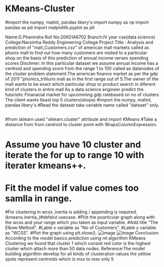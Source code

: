 # KMeans-Cluster


#import the numpy, matlot, pandas libery's
import numpy as np
import pandas as pd
import matplotlib.pyplot as plt


Name:G.Phanindra
Roll No:20X01A6702
Branch:lV year cse(data science)
College:Narsimha Reddy Engineering College
Project Title : Analysis and prediction of "mall_Customers.csv" of american mall markets called as phonix mall to find out how many customers are visited to a particular shop.on the basis of this prediction of annual income verses spending scores
Disclimer: In this particular dataset we assume annual income has a centroid and spending score from the range 1 to 100 called as datanodes of the cluster
problem statement:The american finance market as per the gdp of 2011 "phonics_trilliuns mall as in the first range out of 5.The owner of the mall wants to be exact which particular shop or product search in diferent kind of clusters in entire mall
As a data science engineer predict the futuristic Finanacial market for upcomming gdp ratebased on no of clusters
The client wants tleast top 5 clusters(shops)
#import the numpy, matlot, pandas libery's
#Read the dataset take variable name called "dataset" only.
## <THE ELBOW METHOD>
#from sklearn used "sklearn.cluster" attribute and import KMeans
#Take a distance from from centroid to cluster point with WrapsColumnExpression.
# Assume you have 10 cluster and iterate the for up to range 10 with iterater kmeans++.
# Fit the model if value comes too samlla in range.

#For clustering in wcss ,inertia is adding / appending is required.(kmeans.inertia_)#defalut usecase.
#Plot the poarticular graph along with the wcss and your range which you taken as input variable.
#Add title "The Elbow Method".
#Lable x variable as "No of Customers".
#Lable y variable as "WCSS".
#Plot the graph using plt.show().
![image](https://github.com/phani12-gp/KMeans-Cluster/assets/123863815/77aeaed2-9901-4a33-b5a7-68517f234d5a)
![image](https://github.com/phani12-gp/KMeans-Cluster/assets/123863815/da8c8f8f-107b-496f-95b3-bbce3b4a38c1)
Conclusion: According to the model basics prediction using ml algorithm KMeans Clustering we found that cluster 1 which consist red color is the highest cluster which attach more than 50 data nodes.
Reference:The model building algorithm develop for all kinds of clusteration values the yellow spots represent centroids which is msx to max only 5
